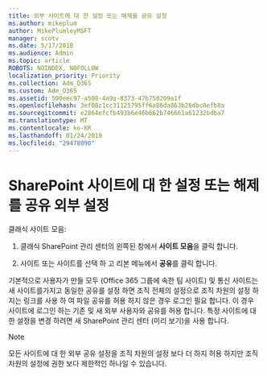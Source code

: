 ```yaml
---
title: 외부 사이트에 대 한 설정 또는 해제를 공유 설정
ms.author: mikeplum
author: MikePlumleyMSFT
manager: scotv
ms.date: 5/17/2018
ms.audience: Admin
ms.topic: article
ROBOTS: NOINDEX, NOFOLLOW
localization_priority: Priority
ms.collection: Adm_O365
ms.custom: Adm_O365
ms.assetid: 500eec97-a508-4a9a-8373-47b758209a1f
ms.openlocfilehash: 3ef08c1cc31125795ff6a86da863b26dbc0efb8a
ms.sourcegitcommit: e2864efcfb493b6e46b662b746661a61232bdba7
ms.translationtype: MT
ms.contentlocale: ko-KR
ms.lasthandoff: 01/24/2019
ms.locfileid: "29478090"
---
```

# <a name="turn-external-sharing-on-or-off-for-a-sharepoint-site"></a>SharePoint 사이트에 대 한 설정 또는 해제를 공유 외부 설정

클래식 사이트 모음:
  
1. 클래식 SharePoint 관리 센터의 왼쪽된 창에서 **사이트 모음**을 클릭 합니다.
    
2. 사이트 또는 사이트를 선택 하 고 리본 메뉴에서 **공유**를 클릭 합니다.
    
기본적으로 사용자가 만들 모두 (Office 365 그룹에 속한 팀 사이트) 및 통신 사이트는 새 사이트를가지고 동일한 공유를 설정 하면 조직 전체의 설정으로 조직 차원의 설정 하지는 링크를 사용 하 여 파일 공유를 허용 하지 않은 경우 로그인 필요 합니다. 이 경우 사이트에 로그인 하는 기존 및 새 외부 사용자와 공유를 허용 합니다. 특정 사이트에 대 한 설정을 변경 하려면 새 SharePoint 관리 센터 (미리 보기)을 사용 합니다.
  
> [!NOTE]
> 모든 사이트에 대 한 외부 공유 설정을 조직 차원의 설정 보다 더 하지 허용 하지만 조직 차원의 설정에 권한 보다 제한적인 하나일 수 있습니다. 
  

